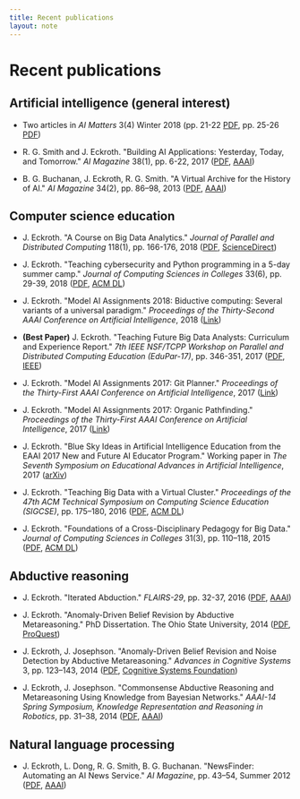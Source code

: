 ```yaml
---
title: Recent publications
layout: note
---
```


# Recent publications

## Artificial intelligence (general interest)

- Two articles in *AI Matters* 3(4) Winter 2018 (pp. 21-22 [PDF](https://sigai.acm.org/static/aimatters/3-4/AIMatters-3-4-06-Eckroth.pdf), pp. 25-26 [PDF](https://sigai.acm.org/static/aimatters/3-4/AIMatters-3-4-07-Eaton.pdf))

- R. G. Smith and J. Eckroth. "Building AI Applications: Yesterday, Today, and Tomorrow." *AI Magazine* 38(1), pp. 6-22, 2017 ([PDF](../downloads/smith-eckroth-2017.pdf), [AAAI](https://www.aaai.org/ojs/index.php/aimagazine/article/view/2709))

- B. G. Buchanan, J. Eckroth, R. G. Smith. "A Virtual Archive for the History of AI." *AI Magazine* 34(2), pp. 86–98, 2013 ([PDF](../downloads/buchanan-et-al-2013.pdf), [AAAI](http://www.aaai.org/ojs/index.php/aimagazine/article/view/2455))

## Computer science education

- J. Eckroth. "A Course on Big Data Analytics." *Journal of Parallel and Distributed Computing* 118(1), pp. 166-176, 2018 ([PDF](../downloads/eckroth2018course.pdf), [ScienceDirect](https://www.sciencedirect.com/science/article/pii/S0743731518300972))

- J. Eckroth. "Teaching cybersecurity and Python programming in a 5-day summer camp." *Journal of Computing Sciences in Colleges* 33(6), pp. 29-39, 2018 ([PDF](../downloads/eckroth-ccsc-ne-2018-cybersecurity-summer-camp.pdf), [ACM DL](https://dl.acm.org/citation.cfm?id=3205196))

- J. Eckroth. "Model AI Assignments 2018: Biductive computing: Several variants of a universal paradigm." *Proceedings of the Thirty-Second AAAI Conference on Artificial Intelligence*, 2018 ([Link](http://modelai.gettysburg.edu/2018/biductive/index.html))

- **(Best Paper)** J. Eckroth. "Teaching Future Big Data Analysts: Curriculum and Experience Report." *7th IEEE NSF/TCPP Workshop on Parallel and Distributed Computing Education (EduPar-17)*, pp. 346-351, 2017 ([PDF](../downloads/eckroth-edupar-17.pdf), [IEEE](http://ieeexplore.ieee.org/abstract/document/7965066/))

- J. Eckroth. "Model AI Assignments 2017: Git Planner." *Proceedings of the Thirty-First AAAI Conference on Artificial Intelligence*, 2017 ([Link](http://modelai.gettysburg.edu/2017/gitplanner/index.html))

- J. Eckroth. "Model AI Assignments 2017: Organic Pathfinding." *Proceedings of the Thirty-First AAAI Conference on Artificial Intelligence*, 2017 ([Link](http://modelai.gettysburg.edu/2017/pathfinding/index.html)) 

- J. Eckroth. "Blue Sky Ideas in Artificial Intelligence Education from the EAAI 2017 New and Future AI Educator Program." Working paper in *The Seventh Symposium on Educational Advances in Artificial Intelligence*, 2017 ([arXiv](https://arxiv.org/abs/1702.00137))

- J. Eckroth. "Teaching Big Data with a Virtual Cluster." *Proceedings of the 47th ACM Technical Symposium on Computing Science Education (SIGCSE)*, pp. 175–180, 2016 ([PDF](../downloads/eckroth-sigcse-2016.pdf), [ACM DL](http://dl.acm.org/citation.cfm?id=2844651))

- J. Eckroth. "Foundations of a Cross-Disciplinary Pedagogy for Big Data." *Journal of Computing Sciences in Colleges* 31(3), pp. 110–118, 2015 ([PDF](../downloads/eckroth-big-data-pedagogy-ccsc-eastern-2015-final.pdf), [ACM DL](http://dl.acm.org/citation.cfm?id=2835394))

## Abductive reasoning

- J. Eckroth. "Iterated Abduction." *FLAIRS-29*, pp. 32-37, 2016 ([PDF](../downloads/eckroth-iterated-abduction-flairs-29.pdf), [AAAI](http://www.aaai.org/ocs/index.php/FLAIRS/FLAIRS16/paper/viewPaper/12981))

- J. Eckroth. "Anomaly-Driven Belief Revision by Abductive Metareasoning." PhD Dissertation. The Ohio State University, 2014 ([PDF](../downloads/eckroth-thesis.pdf), [ProQuest](https://search.proquest.com/openview/5e105a45df5a70783aa14cf02e2e68cf/1?pq-origsite=gscholar&cbl=18750&diss=y))

- J. Eckroth, J. Josephson. "Anomaly-Driven Belief Revision and Noise Detection by Abductive Metareasoning." *Advances in Cognitive Systems* 3, pp. 123–143, 2014 ([PDF](http://cogsys.org/pdf/paper-9-3-24.pdf), [Cognitive Systems Foundation](http://www.cogsys.org/paper/paper-9-3-24))

- J. Eckroth, J. Josephson. "Commonsense Abductive Reasoning and Metareasoning Using Knowledge from Bayesian Networks." *AAAI-14 Spring Symposium, Knowledge Representation and Reasoning in Robotics*, pp. 31–38, 2014 ([PDF](../downloads/eckroth-aaai-2014-spring-symposium.pdf), [AAAI](http://www.aaai.org/ocs/index.php/SSS/SSS14/paper/viewPaper/7735))

## Natural language processing

- J. Eckroth, L. Dong, R. G. Smith, B. G. Buchanan. "NewsFinder: Automating an AI News Service." *AI Magazine*, pp. 43–54, Summer 2012 ([PDF](../downloads/eckroth-et-al-2012.pdf), [AAAI](http://aaai.org/ojs/index.php/aimagazine/article/view/2406))
